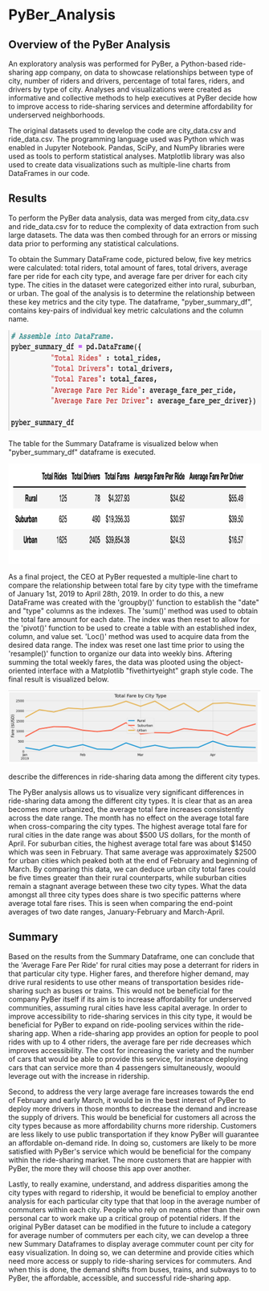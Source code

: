 # PyBer_Analysis

## Overview of the PyBer Analysis

An exploratory analysis was performed for PyBer, a Python-based ride-sharing app company, on data to showcase relationships between type of city, number of riders and drivers, percentage of total fares, riders, and drivers by type of city. Analyses and visualizations were created as informative and collective methods to help executives at PyBer decide how to improve access to ride-sharing services and determine affordability for underserved neighborhoods. 

The original datasets used to develop the code are city_data.csv and ride_data.csv. The programming language used was Python which was enabled in Jupyter Notebook. Pandas, SciPy, and NumPy libraries were used as tools to perform statistical analyses. Matplotlib library was also used to create data visualizations such as multiple-line charts from DataFrames in our code. 

## Results

To perform the PyBer data analysis, data was merged from city_data.csv and ride_data.csv for to reduce the complexity of data extraction from such large datasets. The data was then combed through for an errors or missing data prior to performing any statistical calculations. 

To obtain the Summary DataFrame code, pictured below, five key metrics were calculated: total riders, total amount of fares, total drivers, average fare per ride for each city type, and average fare per driver for each city type. The cities in the dataset were categorized either into rural, suburban, or urban. The goal of the analysis is to determine the relationship between these key metrics and the city type. The dataframe, "pyber_summary_df", contains key-pairs of individual key metric calculations and the column name.

<img src="https://github.com/katmarcin/PyBer_Analysis/blob/27f8262af7aedfdbed2aadbb2f2d22178d62d135/analysis/summary%20dataframe.png" width="580" height="200" />

The table for the Summary Dataframe is visualized below when "pyber_summary_df" dataframe is executed. 

<img 
src="https://github.com/katmarcin/PyBer_Analysis/blob/27f8262af7aedfdbed2aadbb2f2d22178d62d135/analysis/summary.png" width="580" height="200" />

As a final project, the CEO at PyBer requested a multiple-line chart to compare the relationship between total fare by city type with the timeframe of January 1st, 2019 to April 28th, 2019. In order to do this, a new DataFrame was created with the 'groupby()' function to establish the "date" and "type" columns as the indexes. The 'sum()' method was used to obtain the total fare amount for each date. The index was then reset to allow for the 'pivot()' function to be used to create a table with an established index, column, and value set. 'Loc()' method was used to acquire data from the desired data range. The index was reset one last time prior to using the 'resample()' function to organize our data into weekly bins. Aftering summing the total weekly fares, the data was plooted using the object-oriented interface with a Matplotlib "fivethirtyeight" graph style code. The final result is visualized below. 

<img src="https://github.com/katmarcin/PyBer_Analysis/blob/27f8262af7aedfdbed2aadbb2f2d22178d62d135/analysis/PyBer_fare_summary.png">

 describe the differences in ride-sharing data among the different city types.
 
The PyBer analysis allows us to visualize very significant differences in ride-sharing data among the different city types. It is clear that as an area becomes more urbanized, the average total fare increases consistently across the date range. The month has no effect on the average total fare when cross-comparing the city types. The highest average total fare for rural cities in the date range was about $500 US dollars, for the month of April. For suburban cities, the highest average total fare was about $1450 which was seen in February. That same average was approximately $2500 for urban cities which peaked both at the end of February and beginning of March. By comparing this data, we can deduce urban city total fares could be five times greater than their rural counterparts, while suburban cities remain a stagnant average between these two city types. What the data amongst all three city types does share is two specific patterns where average total fare rises. This is seen when comparing the end-point averages of two date ranges, January-February and March-April. 

## Summary 


Based on the results from the Summary Dataframe, one can conclude that the 'Average Fare Per Ride' for rural cities may pose a deterrant for riders in that particular city type. Higher fares, and therefore higher demand, may drive rural residents to use other means of transportation besides ride-sharing such as buses or trains. This would not be beneficial for the company PyBer itself if its aim is to increase affordability for underserved communities, assuming rural cities have less capital average. In order to improve accessibility to ride-sharing services in this city type, it would be beneficial for PyBer to expand on ride-pooling services within the ride-sharing app. When a ride-sharing app provides an option for people to pool rides with up to 4 other riders, the average fare per ride decreases which improves accessibility. The cost for increasing the variety and the number of cars that would be able to provide this service, for instance deploying cars that can service more than 4 passengers simultaneously, woould leverage out with the increase in ridership. 

Second, to address the very large average fare increases towards the end of February and early March, it would be in the best interest of PyBer to deploy more drivers in those months to decrease the demand and increase the supply of drivers. This would be beneficial for customers all across the city types because as more affordability churns more ridership. Customers are less likely to use public transportation if they know PyBer will guarantee an affordable on-demand ride. In doing so, customers are likely to be more satisfied with PyBer's service which would be beneficial for the company within the ride-sharing market. The more customers that are happier with PyBer, the more they will choose this app over another.

Lastly, to really examine, understand, and address disparities among the city types with regard to ridership, it would be beneficial to employ another analysis for each particular city type that that loop in the average number of commuters within each city. People who rely on means other than their own personal car to work make up a critical group of potential riders. If the original PyBer dataset can be modified in the future to include a category for average number of commuters per each city, we can develop a three new Summary Dataframes to display average commuter count per city for easy visualization. In doing so, we can determine and provide cities which need more access or supply to ride-sharing services for commuters. And when this is done, the demand shifts from buses, trains, and subways to to PyBer, the affordable, accessible, and successful ride-sharing app.




